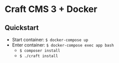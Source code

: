 # Craft CMS 3 + Docker

## Quickstart
- Start container: `$ docker-compose up` 
- Enter container: `$ docker-compose exec app bash` 
    - `$ composer install` 
    - `$ ./craft install` 